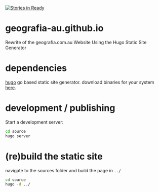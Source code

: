 [![Stories in Ready](https://badge.waffle.io/geografia-au/geografia-au.github.io.svg?label=ready&title=Ready)](http://waffle.io/geografia-au/geografia-au.github.io)

# geografia-au.github.io
Rewrite of the geografia.com.au Website Using the Hugo Static Site Generator

# dependencies

[hugo](https://gohugo.io/) go based static site generator. download binaries for your system [here](https://github.com/spf13/hugo/releases).

# development / publishing

Start a development server:

```sh
cd source
hugo server
```

# (re)build the static site

navigate to the sources folder and build the page in ``../``

```sh
cd source
hugo -d ../
```

